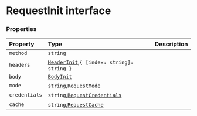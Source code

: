 # RequestInit interface










### Properties

| Property	   | Type	| Description|
|:-------------|:-------|:-----------|
|`method`      | `string` |  |
|`headers`      | [`HeaderInit`](../whatwg-fetch/whatwg-fetch-module.md#types),`{ [index: string]: string }` |  |
|`body`      | [`BodyInit`](../whatwg-fetch/whatwg-fetch-module.md#types) |  |
|`mode`      | `string`,[`RequestMode`](../whatwg-fetch/requestmode.md) |  |
|`credentials`      | `string`,[`RequestCredentials`](../whatwg-fetch/requestcredentials.md) |  |
|`cache`      | `string`,[`RequestCache`](../whatwg-fetch/requestcache.md) |  |





